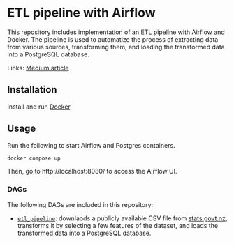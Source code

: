# ETL pipeline with Airflow

This repository includes implementation of an ETL pipeline with Airflow and Docker. The pipeline is used to automatize the process of extracting data from various sources, transforming them, and loading the transformed data into a PostgreSQL database.

Links: [Medium article](https://medium.com/@morihosseini/)

## Installation

Install and run [Docker](https://www.docker.com/).

## Usage

Run the following to start Airflow and Postgres containers.

```bash
docker compose up
```

Then, go to http://localhost:8080/ to access the Airflow UI.

### DAGs

The following DAGs are included in this repository:

- [`etl_pipeline`](dags/etl.py): downlaods a publicly available CSV file from [stats.govt.nz](stats.govt.nz), transforms it by selecting a few features of the dataset, and loads the transformed data into a PostgreSQL database.
